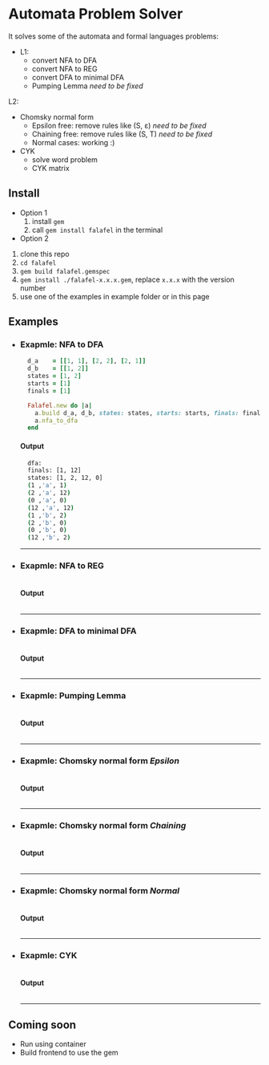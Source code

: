 # Automata Problem Solver

It solves some of the automata and formal languages problems:

* L1:
  * convert NFA to DFA
  * convert NFA to REG
  * convert DFA to minimal DFA
  * Pumping Lemma _need to be fixed_

L2:
  * Chomsky normal form
    * Epsilon free: remove rules like (S, ε) _need to be fixed_
    * Chaining free: remove rules like (S, T) _need to be fixed_
    * Normal cases: working :)
  * CYK
    * solve word problem
    * CYK matrix

## Install
  * Option 1
    1. install `gem`
    2. call `gem install falafel` in the terminal
  * Option 2
  1. clone this repo
  2. `cd falafel`
  3. `gem build falafel.gemspec`
  4. `gem install ./falafel-x.x.x.gem`, replace `x.x.x` with the version number
  5. use one of the examples in example folder or in this page

## Examples

- ### Exapmle: NFA to DFA
  ```ruby
    d_a    = [[1, 1], [2, 2], [2, 1]]
    d_b    = [[1, 2]]
    states = [1, 2]
    starts = [1]
    finals = [1]

    Falafel.new do |a|
      a.build d_a, d_b, states: states, starts: starts, finals: finals
      a.nfa_to_dfa
    end
  ```
  #### Output
  ```Bash
    dfa:
    finals: [1, 12]
    states: [1, 2, 12, 0]
    (1 ,'a', 1)
    (2 ,'a', 12)
    (0 ,'a', 0)
    (12 ,'a', 12)
    (1 ,'b', 2)
    (2 ,'b', 0)
    (0 ,'b', 0)
    (12 ,'b', 2)
  ```
  ---

- ### Exapmle: NFA to REG
  ```ruby

  ```
  #### Output
  ```Bash

  ```
  ---

- ### Exapmle: DFA to minimal DFA
  ```ruby

  ```
  #### Output
  ```Bash

  ```
  ---

- ### Exapmle: Pumping Lemma
  ```ruby

  ```
  #### Output
  ```Bash

  ```
  ---

- ### Exapmle: Chomsky normal form _Epsilon_
  ```ruby

  ```
  #### Output
  ```Bash

  ```
  ---

- ### Exapmle: Chomsky normal form _Chaining_
  ```ruby

  ```
  #### Output
  ```Bash

  ```
  ---

- ### Exapmle: Chomsky normal form _Normal_
  ```ruby

  ```
  #### Output
  ```Bash

  ```
  ---

- ### Exapmle: CYK
  ```ruby

  ```
  #### Output
  ```Bash

  ```
  ---

## Coming soon
  * Run using container
  * Build frontend to use the gem
